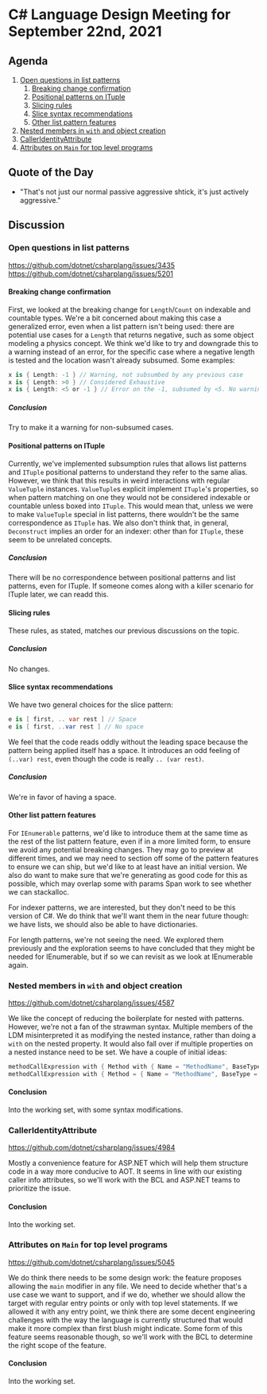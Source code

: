 # C# Language Design Meeting for September 22nd, 2021

## Agenda

1. [Open questions in list patterns](#open-questions-in-list-patterns)
    1. [Breaking change confirmation](#breaking-change-confirmation)
    2. [Positional patterns on ITuple](#positional-patterns-on-ITuple)
    3. [Slicing rules](#slicing-rules)
    4. [Slice syntax recommendations](#slice-syntax-recommendations)
    5. [Other list pattern features](#other-list-pattern-features)
2. [Nested members in `with` and object creation](#nested-members-in-with-and-object-creation)
3. [CallerIdentityAttribute](#calleridentityattribute)
4. [Attributes on `Main` for top level programs](#attributes-on-main-for-top-level-programs)

## Quote of the Day

- "That's not just our normal passive aggressive shtick, it's just actively aggressive."

## Discussion

### Open questions in list patterns

https://github.com/dotnet/csharplang/issues/3435  
https://github.com/dotnet/csharplang/issues/5201

#### Breaking change confirmation

First, we looked at the breaking change for `Length`/`Count` on indexable and countable types. We're a bit concerned about making this
case a generalized error, even when a list pattern isn't being used: there are potential use cases for a `Length` that returns negative,
such as some object modeling a physics concept. We think we'd like to try and downgrade this to a warning instead of an error, for the
specific case where a negative length is tested and the location wasn't already subsumed. Some examples:

```cs
x is { Length: -1 } // Warning, not subsumbed by any previous case
x is { Length: >0 } // Considered Exhaustive
x is { Length: <5 or -1 } // Error on the -1, subsumed by <5. No warning on the <5.
```

##### Conclusion

Try to make it a warning for non-subsumed cases.

#### Positional patterns on ITuple

Currently, we've implemented subsumption rules that allows list patterns and `ITuple` positional patterns to understand they refer to
the same alias. However, we think that this results in weird interactions with regular `ValueTuple` instances. `ValueTuple`s explicit
implement `ITuple`'s properties, so when pattern matching on one they would not be considered indexable or countable unless boxed into
`ITuple`. This would mean that, unless we were to make `ValueTuple` special in list patterns, there wouldn't be the same correspondence
as `ITuple` has. We also don't think that, in general, `Deconstruct` implies an order for an indexer: other than for `ITuple`, these
seem to be unrelated concepts.

##### Conclusion

There will be no correspondence between positional patterns and list patterns, even for ITuple. If someone comes along with a killer
scenario for ITuple later, we can readd this.

#### Slicing rules

These rules, as stated, matches our previous discussions on the topic.

##### Conclusion

No changes.

#### Slice syntax recommendations

We have two general choices for the slice pattern:

```cs
e is [ first, .. var rest ] // Space
e is [ first, ..var rest ] // No space
```

We feel that the code reads oddly without the leading space because the pattern being applied itself has a space. It introduces an odd
feeling of `(..var) rest`, even though the code is really `.. (var rest)`.

##### Conclusion

We're in favor of having a space.

#### Other list pattern features

For `IEnumerable` patterns, we'd like to introduce them at the same time as the rest of the list pattern feature, even if in a more
limited form, to ensure we avoid any potential breaking changes. They may go to preview at different times, and we may need to section
off some of the pattern features to ensure we can ship, but we'd like to at least have an initial version. We also do want to make
sure that we're generating as good code for this as possible, which may overlap some with params Span work to see whether we can
stackalloc.

For indexer patterns, we are interested, but they don't need to be this version of C#. We do think that we'll want them in the near
future though: we have lists, we should also be able to have dictionaries.

For length patterns, we're not seeing the need. We explored them previously and the exploration seems to have concluded that they might
be needed for IEnumerable, but if so we can revisit as we look at IEnumerable again.

### Nested members in `with` and object creation

https://github.com/dotnet/csharplang/issues/4587

We like the concept of reducing the boilerplate for nested with patterns. However, we're not a fan of the strawman syntax. Multiple members
of the LDM misinterpreted it as modifying the nested instance, rather than doing a `with` on the nested property. It would also fall over
if multiple properties on a nested instance need to be set. We have a couple of initial ideas:

```cs
methodCallExpression with { Method with { Name = "MethodName", BaseType = "C" } }
methodCallExpression with { Method = { Name = "MethodName", BaseType = "C" } } // more similar to nested object initializer?
```


#### Conclusion

Into the working set, with some syntax modifications.

### CallerIdentityAttribute

https://github.com/dotnet/csharplang/issues/4984

Mostly a convenience feature for ASP.NET which will help them structure code in a way more conducive to AOT. It seems in line with our
existing caller info attributes, so we'll work with the BCL and ASP.NET teams to prioritize the issue.

#### Conclusion

Into the working set.

### Attributes on `Main` for top level programs

https://github.com/dotnet/csharplang/issues/5045

We do think there needs to be some design work: the feature proposes allowing the `main` modifier in any file. We need to decide whether
that's a use case we want to support, and if we do, whether we should allow the target with regular entry points or only with top level
statements. If we allowed it with any entry point, we think there are some decent engineering challenges with the way the language is
currently structured that would make it more complex than first blush might indicate. Some form of this feature seems reasonable though,
so we'll work with the BCL to determine the right scope of the feature.

#### Conclusion

Into the working set.
